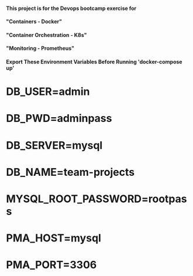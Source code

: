 #### This project is for the Devops bootcamp exercise for 
#### "Containers - Docker" 
#### "Container Orchestration - K8s"
#### "Monitoring - Prometheus"


#### Export These Environment Variables Before Running 'docker-compose up' 
# DB_USER=admin
# DB_PWD=adminpass
# DB_SERVER=mysql
# DB_NAME=team-projects
# MYSQL_ROOT_PASSWORD=rootpass
# PMA_HOST=mysql
# PMA_PORT=3306
